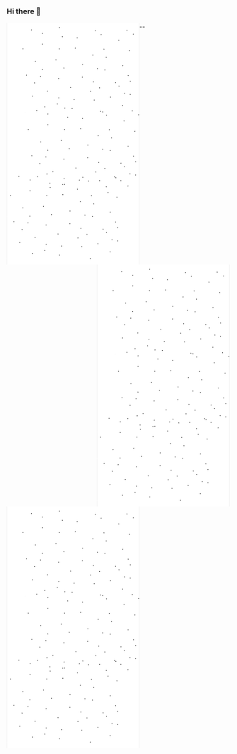 ### Hi there 👋

<img src="https://github.com/chelyabinsk/chelyabinsk/blob/master/snow.gif" alt="Snow" style="float:left" style="width:100%">-<img src="https://github.com/chelyabinsk/chelyabinsk/blob/master/snow.gif" alt="Snow" style="float:right" style="width:100%">-<img src="https://github.com/chelyabinsk/chelyabinsk/blob/master/snow.gif" alt="Snow" style="float:left" style="width:100%">
<!--<img src="https://github.com/chelyabinsk/chelyabinsk/blob/master/snow.gif" alt="Forest" style="width:100%">
<img src="https://github.com/chelyabinsk/chelyabinsk/blob/master/snow.gif" alt="Mountains" style="width:100%">
<img src='https://github.com/chelyabinsk/chelyabinsk/blob/master/snow.gif'> </img>
-->
<!--
**chelyabinsk/chelyabinsk** is a ✨ _special_ ✨ repository because its `README.md` (this file) appears on your GitHub profile.

Here are some ideas to get you started:

- 🔭 I’m currently working on ...
- 🌱 I’m currently learning ...
- 👯 I’m looking to collaborate on ...
- 🤔 I’m looking for help with ...
- 💬 Ask me about ...
- 📫 How to reach me: ...
- 😄 Pronouns: ...
- ⚡ Fun fact: ...
-->
